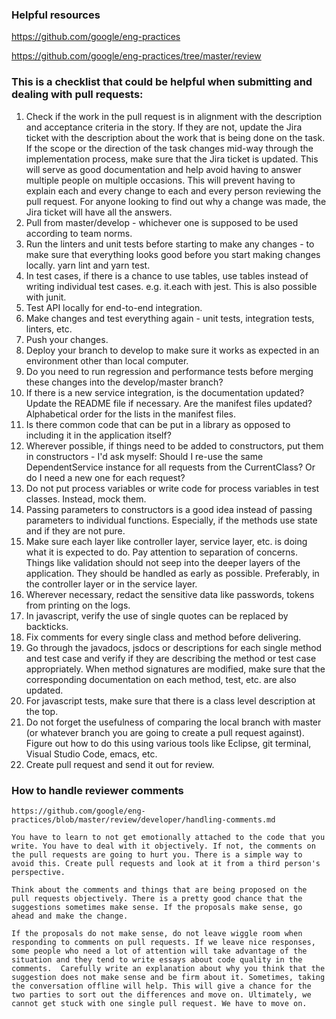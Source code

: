 ### Helpful resources

https://github.com/google/eng-practices

https://github.com/google/eng-practices/tree/master/review


### This is a checklist that could be helpful when submitting and dealing with pull requests:

1. Check if the work in the pull request is in alignment with the description and acceptance criteria in the story. If they are not, update the Jira ticket with the description about the work that is being done on the task. If the scope or the direction of the task changes mid-way through the implementation process, make sure that the Jira ticket is updated. This will serve as good documentation and help avoid having to answer multiple people on multiple occasions. This will prevent having to explain each and every change to each and every person reviewing the pull request. For anyone looking to find out why a change was made, the Jira ticket will have all the answers.
2. Pull from master/develop - whichever one is supposed to be used according to team norms.
3. Run the linters and unit tests before starting to make any changes - to make sure that everything looks good before you start making changes locally. yarn lint and yarn test.
4. In test cases, if there is a chance to use tables, use tables instead of writing individual test cases. e.g. it.each with jest. This is also possible with junit.
5. Test API locally for end-to-end integration.
6. Make changes and test everything again - unit tests, integration tests, linters, etc.
7. Push your changes.
8. Deploy your branch to develop to make sure it works as expected in an environment other than local computer.
9. Do you need to run regression and performance tests before merging these changes into the develop/master branch?
10. If there is a new service integration, is the documentation updated? Update the README file if necessary. Are the manifest files updated? Alphabetical order for the lists in the manifest files.
11. Is there common code that can be put in a library as opposed to including it in the application itself?
12. Wherever possible, if things need to be added to constructors, put them in constructors - I'd ask myself: Should I re-use the same DependentService instance for all requests from the CurrentClass? Or do I need a new one for each request?
13. Do not put process variables or write code for process variables in test classes. Instead, mock them.
14. Passing parameters to constructors is a good idea instead of passing parameters to individual functions. Especially, if the methods use state and if they are not pure.
15. Make sure each layer like controller layer, service layer, etc. is doing what it is expected to do. Pay attention to separation of concerns. Things like validation should not seep into the deeper layers of the application. They should be handled as early as possible. Preferably, in the controller layer or in the service layer.
16. Wherever necessary, redact the sensitive data like passwords, tokens from printing on the logs.
17. In javascript, verify the use of single quotes can be replaced by backticks.
18. Fix comments for every single class and method before delivering.
19. Go through the javadocs, jsdocs or descriptions for each single method and test case and verify if they are describing the method or test case appropriately. When method signatures are modified, make sure that the corresponding documentation on each method, test, etc. are also updated.
20. For javascript tests, make sure that there is a class level description at the top.
21. Do not forget the usefulness of comparing the local branch with master (or whatever branch you are going to create a pull request against). Figure out how to do this using various tools like Eclipse, git terminal, Visual Studio Code, emacs, etc.
22. Create pull request and send it out for review.

### How to handle reviewer comments

    https://github.com/google/eng-practices/blob/master/review/developer/handling-comments.md

    You have to learn to not get emotionally attached to the code that you write. You have to deal with it objectively. If not, the comments on the pull requests are going to hurt you. There is a simple way to avoid this. Create pull requests and look at it from a third person's perspective.

    Think about the comments and things that are being proposed on the pull requests objectively. There is a pretty good chance that the suggestions sometimes make sense. If the proposals make sense, go ahead and make the change.

    If the proposals do not make sense, do not leave wiggle room when responding to comments on pull requests. If we leave nice responses, some people who need a lot of attention will take advantage of the situation and they tend to write essays about code quality in the comments.  Carefully write an explanation about why you think that the suggestion does not make sense and be firm about it. Sometimes, taking the conversation offline will help. This will give a chance for the two parties to sort out the differences and move on. Ultimately, we cannot get stuck with one single pull request. We have to move on.
